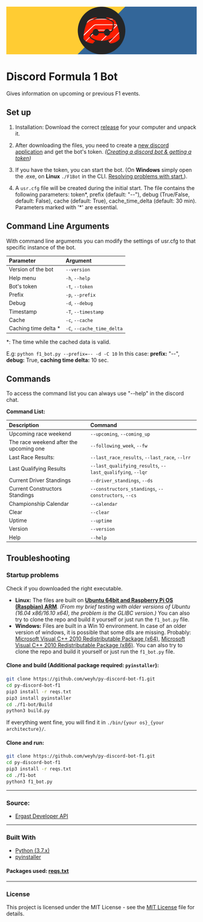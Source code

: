 ﻿
﻿![bot logo](static/logo.png)

# Discord Formula 1 Bot

Gives information on upcoming or previous F1 events.

## Set up

1. Installation: Download the correct [release](https://github.com/weyh/py-discord-bot-f1/releases/latest) for your computer and unpack it.

2. After downloading the files, you need to create a [new discord application](https://discordapp.com/developers/applications/) and get the bot's token. *([Creating a discord bot & getting a token](https://github.com/reactiflux/discord-irc/wiki/Creating-a-discord-bot-&-getting-a-token))*

3. If you have the token, you can start the bot. (On **Windows** simply open the .exe, on **Linux** `./F1Bot` in the CLI. [Resolving problems with start.](#startup-problems)).

4. A `usr.cfg` file will be created during the initial start. The file contains the following parameters: token\*, prefix (default: "--"), debug (True/False, default: False), cache (default: True), cache_time_delta (default: 30 min).
Parameters marked with '\*' are essential.

## Command Line Arguments

With command line arguments you can modify the settings of usr.cfg to that specific instance of the bot.

| Parameter             | Argument                   |
| :-------------------- | :------------------------- |
| Version of the bot    | `--version`                |
| Help menu             | `-h`, `--help`             |
| Bot's token           | `-t`, `--token`            |
| Prefix                | `-p`, `--prefix`           |
| Debug                 | `-d`, `--debug`            |
| Timestamp             | `-T`, `--timestamp`        |
| Cache                 | `-c`, `--cache`            |
| Caching time delta \* | `-C`, `--cache_time_delta` |

\*: The time while the cached data is valid.

E.g: `python f1_bot.py --prefix=-- -d -C 10`
In this case: **prefix:** "--", **debug:** True, **caching time delta:** 10 sec.

## Commands

To access the command list you can always use "--help" in the discord chat.

**Command List:**

| Description                             | Command                                                   |
| :-------------------------------------- | :-------------------------------------------------------- |
| Upcoming race weekend                   | `--upcoming`, `--coming_up`                               |
| The race weekend after the upcoming one | `--following_week`, `--fw`                                |
| Last Race Results:                      | `--last_race_results`, `--last_race`, `--lrr`             |
| Last Qualifying Results                 | `--last_qualifying_results`, `--last_qualifying`, `--lqr` |
| Current Driver Standings                | `--driver_standings`, `--ds`                              |
| Current Constructors Standings          | `--constructors_standings`, `--constructors`, `--cs`      |
| Championship Calendar                   | `--calendar`                                              |
| Clear                                   | `--clear`                                                 |
| Uptime                                  | `--uptime`                                                |
| Version                                 | `--version`                                               |
| Help                                    | `--help`                                                  |

## Troubleshooting

### Startup problems

Check if you downloaded the right executable.

- **Linux:** The files are built on **[Ubuntu 64bit and Raspberry Pi OS (Raspbian) ARM](static/linux.png)**. *(From my brief testing with older versions of Ubuntu (16.04 x86/16.10 x64), the problem is the GLIBC version.)* You can also try to clone the repo and build it yourself or just run the `f1_bot.py` file.
- **Windows:** Files are built in a Win 10  environment. In case of an older version of windows, it is possible that some dlls are missing. Probably: [Microsoft Visual C++ 2010 Redistributable Package (x64)](https://www.microsoft.com/en-us/download/details.aspx?id=14632), [Microsoft Visual C++ 2010 Redistributable Package (x86)](https://www.microsoft.com/en-us/download/details.aspx?id=5555). You can also try to clone the repo and build it yourself or just run the `f1_bot.py` file.

#### Clone and build (Additional package required: `pyinstaller`):
```bash
git clone https://github.com/weyh/py-discord-bot-f1.git
cd py-discord-bot-f1
pip3 install -r reqs.txt
pip3 install pyinstaller
cd ./f1-bot/Build
python3 build.py
```
If everything went fine, you will find it in `./bin/{your os}_{your architecture}/`.

#### Clone and run:
```bash
git clone https://github.com/weyh/py-discord-bot-f1.git
cd py-discord-bot-f1
pip3 install -r reqs.txt
cd ./f1-bot
python3 f1_bot.py
```

---

### Source:

- [Ergast Developer API](http://ergast.com/mrd/)

---

### Built With

- [Python (3.7.x)](https://www.python.org)
- [pyinstaller](https://www.pyinstaller.org)

#### Packages used: [reqs.txt](reqs.txt)

---

### License
This project is licensed under the MIT License - see the [MIT License](LICENSE) file for details.
